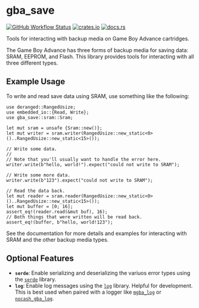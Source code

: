 # gba_save

[![GitHub Workflow Status](https://img.shields.io/github/check-runs/Anders429/gba_save/master?label=tests)](https://github.com/Anders429/gba_save/actions?query=branch%3Amaster)
[![crates.io](https://img.shields.io/crates/v/gba_save)](https://crates.io/crates/gba_save)
[![docs.rs](https://docs.rs/gba_save/badge.svg)](https://docs.rs/gba_save)

Tools for interacting with backup media on Game Boy Advance cartridges.

The Game Boy Advance has three forms of backup media for saving data: SRAM, EEPROM, and Flash. This library provides tools for interacting with all three different types.

## Example Usage
To write and read save data using SRAM, use something like the following:
```
use deranged::RangedUsize;
use embedded_io::{Read, Write};
use gba_save::sram::Sram;

let mut sram = unsafe {Sram::new()};
let mut writer = sram.writer(RangedUsize::new_static<0>()..RangedUsize::new_static<15>());

// Write some data.
//
// Note that you'll usually want to handle the error here.
writer.write(b"hello, world!").expect("could not write to SRAM");

// Write some more data.
writer.write(b"123").expect("could not write to SRAM");

// Read the data back.
let mut reader = sram.reader(RangedUsize::new_static<0>()..RangedUsize::new_static<15>());
let mut buffer = [0; 16];
assert_eq!(reader.read(&mut buf), 16);
// Both things that were written will be read back.
assert_eq!(buffer, b"hello, world!123");
```

See the documentation for more details and examples for interacting with SRAM and the other backup media types.

## Optional Features
- **`serde`**: Enable serializing and deserializing the variuos error types using the [`serde`](https://crates.io/crates/serde) library.
- **`log`**: Enable log messages using the [`log`](https://crates.io/crates/log) library.
Helpful for development. This is best used when paired with a logger like [`mgba_log`](https://crates.io/crates/mgba_log) or
[`nocash_gba_log`](https://crates.io/crates/nocash_gba_log).
